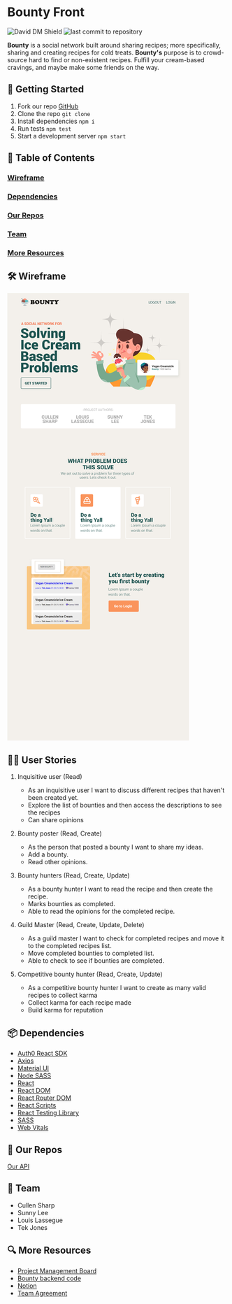 # Bounty Front

![David DM Shield](https://david-dm.org/Creams-Quad/bounty-front.svg) ![last commit to repository](https://img.shields.io/github/last-commit/Creams-Quad/bounty-front)

**Bounty** is a social network built around sharing recipes; more specifically, sharing and creating recipes for cold treats. **Bounty's** purpose is to crowd-source hard to find or non-existent recipes. Fulfill your cream-based cravings, and maybe make some friends on the way.

## 🚀 Getting Started

1. Fork our repo [GitHub](https://github.com/Creams-Quad/bounty-front)
1. Clone the repo `git clone`
1. Install dependencies `npm i`
1. Run tests `npm test`
1. Start a development server `npm start`

## 📖 Table of Contents

### [Wireframe](#-Wireframe)

### [Dependencies](#-Dependencies)

### [Our Repos](#-Our-Repos)

### [Team](#-Team)


### [More Resources](#-More-Resources)

## 🛠 Wireframe

![Our wireframed application](./assets/wireframe.png)

## 👩‍💻 User Stories

1. Inquisitive user (Read)

    - As an inquisitive user I want to discuss different recipes that haven't been created yet.
    - Explore the list of bounties and then access the descriptions to see the recipes
    - Can share opinions

2. Bounty poster (Read, Create)

    - As the person that posted a bounty I want to share my ideas.
    - Add a bounty.
    - Read other opinions.

3. Bounty hunters (Read, Create, Update)

    - As a bounty hunter I want to read the recipe and then create    the recipe.
    - Marks bounties as completed.
    - Able to read the opinions for the completed recipe.

4. Guild Master (Read, Create, Update, Delete)

    - As a guild master I want to check for completed recipes and move it to the completed recipes list.
    - Move completed bounties to completed list.
    - Able to check to see if bounties are completed.

5. Competitive bounty hunter (Read, Create, Update)

    - As a competitive bounty hunter I want to create as many valid recipes to collect karma
    - Collect karma for each recipe made
    - Build karma for reputation

## 📦 Dependencies

- [Auth0 React SDK](https://auth0.com/docs/quickstart/spa/react)
- [Axios](https://www.npmjs.com/package/axios)
- [Material UI](https://material-ui.com/)
- [Node SASS](https://www.npmjs.com/package/node-sass)
- [React](https://www.npmjs.com/package/react)
- [React DOM](https://www.npmjs.com/package/react-dom)
- [React Router DOM](https://www.npmjs.com/package/react-router-dom)
- [React Scripts](https://www.npmjs.com/package/react-scripts)
- [React Testing Library](https://testing-library.com/docs/react-testing-library/intro/)
- [SASS](https://www.npmjs.com/package/sass)
- [Web Vitals](https://www.npmjs.com/package/web-vitals)

## 🚧 Our Repos

[Our API](https://github.com/Creams-Quad/bounty-back)

## 🏡 Team

- Cullen Sharp
- Sunny Lee
- Louis Lassegue
- Tek Jones

## 🔍 More Resources

- [Project Management Board](https://www.notion.so/Cream-Squad-2eecc388ea1a4a70b6992435f3e885a8)
- [Bounty backend code](https://github.com/Creams-Quad/bounty-back)
- [Notion](https://www.notion.so/)
- [Team Agreement](./TeamAgreement.md)
